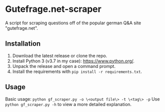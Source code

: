 # Gutefrage.net-scraper
A script for scraping questions off of the popular german Q&A site "gutefrage.net".

## Installation

 1. Download the latest release or clone the repo.
 2. Install Python 3 (v3.7 in my case): https://www.python.org/.
 3. Unpack the release and open a command prompt.
 4. Install the requirements with `pip install -r requirements.txt`.

## Usage

Basic usage: `python gf_scraper.py -o \<output file\> -t \<tag\> -p`
Use `python gf_scraper.py -h` to view a more detailed explanation.
